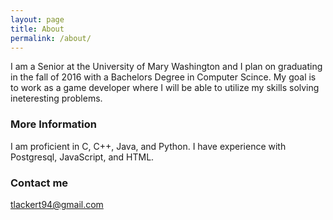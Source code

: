 ```yaml
---
layout: page
title: About
permalink: /about/
---
```


I am a Senior at the University of Mary Washington and I plan on graduating in the fall of 2016 with a Bachelors Degree in Computer Scince. My goal is to work as a game developer where I will be able to utilize my skills solving ineteresting problems.

### More Information

I am proficient in C, C++, Java, and Python. I have experience with Postgresql, JavaScript, and HTML.

### Contact me

[tlackert94@gmail.com](mailto:tlackert94@gmail.com)
